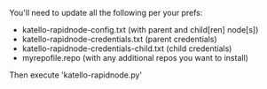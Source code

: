 You'll need to update all the following per your prefs:

* katello-rapidnode-config.txt (with parent and child[ren] node[s])
* katello-rapidnode-credentials.txt (parent credentials)
* katello-rapidnode-credentials-child.txt (child credentials)
* myrepofile.repo (with any additional repos you want to install)

Then execute 'katello-rapidnode.py'
